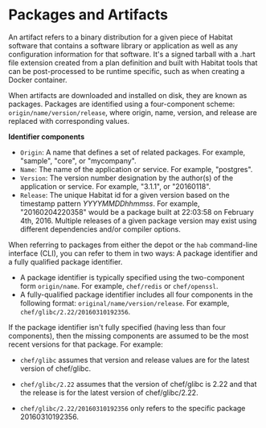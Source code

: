 # Packages and Artifacts

An artifact refers to a binary distribution for a given piece of Habitat software that contains a software library or application as well as any configuration information for that software. It's a signed tarball with a .hart file extension created from a plan definition and built with Habitat tools that can be post-processed to be runtime specific, such as when creating a Docker container.

When artifacts are downloaded and installed on disk, they are known as packages. Packages are identified using a four-component scheme: `origin/name/version/release`, where origin, name, version, and release are replaced with corresponding values.

**Identifier components**

- `Origin`: A name that defines a set of related packages. For example, "sample", "core", or "mycompany".
- `Name`: The name of the application or service. For example, "postgres".
- `Version`: The version number designation by the author(s) of the application or service. For example, "3.1.1", or "20160118".
- `Release`: The unique Habitat id for a given version based on the timestamp pattern _YYYYMMDDhhmmss_. For example, "20160204220358" would be a package built at 22:03:58 on February 4th, 2016. Multiple releases of a given package version may exist using different dependencies and/or compiler options.


When referring to packages from either the depot or the `hab` command-line interface (CLI), you can refer to them in two ways: A package identifier and a fully qualified package identifier.

- A package identifier is typically specified using the two-component form `origin/name`. For example, `chef/redis` or `chef/openssl`.
- A fully-qualified package identifier includes all four components in the following format: `original/name/version/release`. For example, `chef/glibc/2.22/20160310192356`.


If the package identifier isn't fully specified (having less than four components), then the missing components are assumed to be the most recent versions for that package. For example:

- `chef/glibc` assumes that version and release values are for the latest version of chef/glibc.

- `chef/glibc/2.22` assumes that the version of chef/glibc is 2.22 and that the release is for the latest version of chef/glibc/2.22.

- `chef/glibc/2.22/20160310192356` only refers to the specific package 20160310192356.
